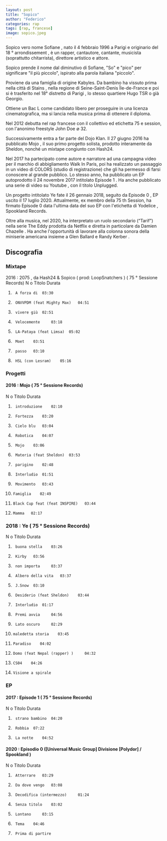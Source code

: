 ```yaml
---
layout: post
title: "Sopico"
author: "Federico"
categories: rap
tags: [rap, francese]
image: sopico.jpeg
---
```


Sopico vero nome Sofiane , nato il 4 febbraio 1996 a Parigi e originario del 18 ° arrondissement , è un rapper, cantautore, cantante, musicista (soprattutto chitarrista), direttore artistico e attore.

Sopico prende il nome dal diminutivo di Sofiane, "So" e "pico" per significare "il più piccolo", ispirato alla parola italiana "piccolo".

Proviene da una famiglia di origine Kabyles. Da bambino ha vissuto prima nella città di Stains , nella regione di Seine-Saint-Denis Île-de-France e poi si è trasferito nel 18° distretto di Parigi , lo stesso quartiere Hugo TSR o già Georgio.

Ottiene un Bac L come candidato libero per proseguire in una licenza cinematografica, ma si lancia nella musica prima di ottenere il diploma.

Nel 2012 debutta nel rap francese con il collettivo ed etichetta 75 e session, con l'anonimo freestyle John Doe ∅ 32.

Successivamente entra a far parte del Dojo Klan. Il 27 giugno 2016 ha pubblicato Mojo , il suo primo progetto solista, prodotto interamente da Sheldon, nonché un mixtape congiunto con Hash24.

Nel 2017 ha partecipato come autore e narratore ad una campagna video per il marchio di abbigliamento Walk In Paris, poi ha realizzato un passaggio in un video di COLORS (studio di registrazione) che gli ha permesso di farsi conoscere al grande pubblico. Lo stesso anno, ha pubblicato un EP autoprodotto il 24 novembre 2017 intitolato Episode 1 . Ha anche pubblicato una serie di video su Youtube , con il titolo Unplugged.

Un progetto intitolato Ye fate il 26 gennaio 2018, seguito da Episode 0 , EP uscito il 17 luglio 2020. Attualmente, ex membro della 75 th Session, ha firmato Episode 0 data l'ultima data del suo EP con l'etichetta di Yodelice , Spookland Records.

Oltre alla musica, nel 2020, ha interpretato un ruolo secondario (“Tarif”) nella serie The Eddy prodotta da Netflix e diretta in particolare da Damien Chazelle . Ha anche l'opportunità di lavorare alla colonna sonora della miniserie americana insieme a Glen Ballard e Randy Kerber .

## Discografia

### Mixtape

2016 : 2075 , da Hash24 & Sopico ( prod: LoopSnatchers ) ( 75 ° Sessione Records)
N o Titolo Durata

1.      A forza di 	03:30
2.      ONVVPDM (feat Mighty Max) 	04:51
3.      vivere giù 	02:51
4.      Velocemente 	03:18
5.      LA-Pataya (feat Limsa) 	05:02
6.      Moet 	03:51
7.      passo 	03:10
8.      HSL (con Lesram) 	05:16

### Progetti

#### 2016 : Mojo ( 75 ° Sessione Records)

N o Titolo Durata

1.      introduzione 	02:10
2.      Fortezza 	03:20
3.      Cielo blu 	03:04
4.      Robotica 	04:07
5.      Mojo 	03:06
6.      Materia (feat Sheldon) 	03:53
7.      parigino 	02:48
8.      Interludio 	01:51
9.      Movimento 	03:43
10.     Famiglia 	02:49
11.     Black Cup feat (feat INSPIRE) 	03:44
12.     Mamma 	02:17

### 2018 : Ye ( 75 ° Sessione Records)

N o Titolo Durata

1.      buona stella 	03:26
2.      Kirby 	03:56
3.      non importa 	03:37
4.      Albero della vita 	03:37
5.      J.Snow 	03:10
6.      Desiderio (feat Sheldon) 	03:44
7.      Interludio 	01:17
8.      Premi avvia 	04:56
9.      Lato oscuro 	02:29
10.     maledetta storia 	03:45
11.     Paradiso 	04:02
12.     Domo (feat Nepal (rapper) ) 	04:32
13.     CS04 	04:26
14.     Visione a spirale

### EP

#### 2017 : Episode 1 ( 75 ° Sessione Records)

N o Titolo Durata

1.      strano bambino 	04:20
2.      Robbia 	07:22
3.      La notte 	04:52

#### 2020 : Episodio 0 ([Universal Music Group] Divisione [Polydor] / Spookland )

N o Titolo Durata

1.      Atterrare 	03:29
2.      Da dove vengo 	03:08
3.      Decodifica (intermezzo) 	01:24
4.      Senza titolo 	03:02
5.      Lontano 	03:15
6.      Tema 	04:46
7.      Prima di partire
